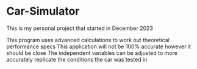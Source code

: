 # Car-Simulator
This is my personal project that started in December 2023

This program uses advanced calculations to work out theoretical performance specs
This application will not be 100% accurate however it should be close
The independent variables can be adjusted to more accurately replicate the conditions the car was tested in
